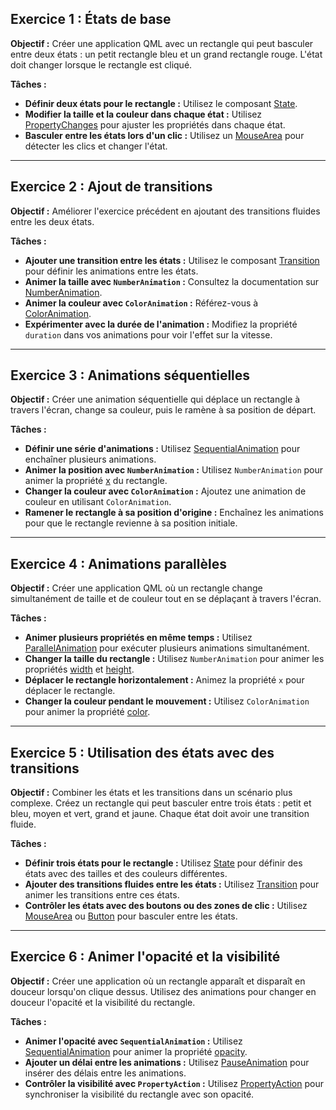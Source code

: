 ## **Exercice 1 : États de base**

**Objectif :**
Créer une application QML avec un rectangle qui peut basculer entre deux états : un petit rectangle bleu et un grand rectangle rouge. L'état doit changer lorsque le rectangle est cliqué.

**Tâches :**
- **Définir deux états pour le rectangle :** Utilisez le composant [State](https://doc.qt.io/qt-6/qml-qtquick-state.html).
- **Modifier la taille et la couleur dans chaque état :** Utilisez [PropertyChanges](https://doc.qt.io/qt-6/qml-qtquick-propertychanges.html) pour ajuster les propriétés dans chaque état.
- **Basculer entre les états lors d'un clic :** Utilisez un [MouseArea](https://doc.qt.io/qt-6/qml-qtquick-mousearea.html) pour détecter les clics et changer l'état.

---

## **Exercice 2 : Ajout de transitions**

**Objectif :**
Améliorer l'exercice précédent en ajoutant des transitions fluides entre les deux états.

**Tâches :**
- **Ajouter une transition entre les états :** Utilisez le composant [Transition](https://doc.qt.io/qt-6/qml-qtquick-transition.html) pour définir les animations entre les états.
- **Animer la taille avec `NumberAnimation` :** Consultez la documentation sur [NumberAnimation](https://doc.qt.io/qt-6/qml-qtquick-numberanimation.html).
- **Animer la couleur avec `ColorAnimation` :** Référez-vous à [ColorAnimation](https://doc.qt.io/qt-6/qml-qtquick-coloranimation.html).
- **Expérimenter avec la durée de l'animation :** Modifiez la propriété `duration` dans vos animations pour voir l'effet sur la vitesse.

---

## **Exercice 3 : Animations séquentielles**

**Objectif :**
Créer une animation séquentielle qui déplace un rectangle à travers l'écran, change sa couleur, puis le ramène à sa position de départ.

**Tâches :**
- **Définir une série d'animations :** Utilisez [SequentialAnimation](https://doc.qt.io/qt-6/qml-qtquick-sequentialanimation.html) pour enchaîner plusieurs animations.
- **Animer la position avec `NumberAnimation` :** Utilisez `NumberAnimation` pour animer la propriété [x](https://doc.qt.io/qt-6/qml-qtquick-item.html#x-prop) du rectangle.
- **Changer la couleur avec `ColorAnimation` :** Ajoutez une animation de couleur en utilisant `ColorAnimation`.
- **Ramener le rectangle à sa position d'origine :** Enchaînez les animations pour que le rectangle revienne à sa position initiale.

---

## **Exercice 4 : Animations parallèles**

**Objectif :**
Créer une application QML où un rectangle change simultanément de taille et de couleur tout en se déplaçant à travers l'écran.

**Tâches :**
- **Animer plusieurs propriétés en même temps :** Utilisez [ParallelAnimation](https://doc.qt.io/qt-6/qml-qtquick-parallelanimation.html) pour exécuter plusieurs animations simultanément.
- **Changer la taille du rectangle :** Utilisez `NumberAnimation` pour animer les propriétés [width](https://doc.qt.io/qt-6/qml-qtquick-item.html#width-prop) et [height](https://doc.qt.io/qt-6/qml-qtquick-item.html#height-prop).
- **Déplacer le rectangle horizontalement :** Animez la propriété `x` pour déplacer le rectangle.
- **Changer la couleur pendant le mouvement :** Utilisez `ColorAnimation` pour animer la propriété [color](https://doc.qt.io/qt-6/qml-qtquick-item.html#color-prop).

---

## **Exercice 5 : Utilisation des états avec des transitions**

**Objectif :**
Combiner les états et les transitions dans un scénario plus complexe. Créez un rectangle qui peut basculer entre trois états : petit et bleu, moyen et vert, grand et jaune. Chaque état doit avoir une transition fluide.

**Tâches :**
- **Définir trois états pour le rectangle :** Utilisez [State](https://doc.qt.io/qt-6/qml-qtquick-state.html) pour définir des états avec des tailles et des couleurs différentes.
- **Ajouter des transitions fluides entre les états :** Utilisez [Transition](https://doc.qt.io/qt-6/qml-qtquick-transition.html) pour animer les transitions entre ces états.
- **Contrôler les états avec des boutons ou des zones de clic :** Utilisez [MouseArea](https://doc.qt.io/qt-6/qml-qtquick-mousearea.html) ou [Button](https://doc.qt.io/qt-6/qml-qtquick-controls-button.html) pour basculer entre les états.

---

## **Exercice 6 : Animer l'opacité et la visibilité**

**Objectif :**
Créer une application où un rectangle apparaît et disparaît en douceur lorsqu'on clique dessus. Utilisez des animations pour changer en douceur l'opacité et la visibilité du rectangle.

**Tâches :**
- **Animer l'opacité avec `SequentialAnimation` :** Utilisez [SequentialAnimation](https://doc.qt.io/qt-6/qml-qtquick-sequentialanimation.html) pour animer la propriété [opacity](https://doc.qt.io/qt-6/qml-qtquick-item.html#opacity-prop).
- **Ajouter un délai entre les animations :** Utilisez [PauseAnimation](https://doc.qt.io/qt-6/qml-qtquick-pauseanimation.html) pour insérer des délais entre les animations.
- **Contrôler la visibilité avec `PropertyAction` :** Utilisez [PropertyAction](https://doc.qt.io/qt-6/qml-qtquick-propertyaction.html) pour synchroniser la visibilité du rectangle avec son opacité.

